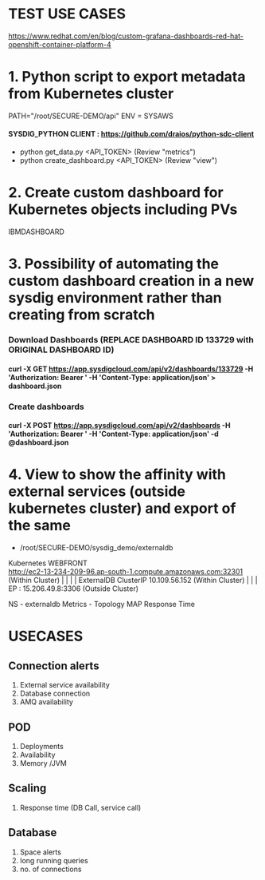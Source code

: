 # TEST USE CASES 
https://www.redhat.com/en/blog/custom-grafana-dashboards-red-hat-openshift-container-platform-4

# 1. Python script to export metadata from Kubernetes cluster
  PATH="/root/SECURE-DEMO/api"
  ENV = SYSAWS
  
#### SYSDIG_PYTHON CLIENT : https://github.com/draios/python-sdc-client

- python get_data.py <API_TOKEN> (Review "metrics") 
- python create_dashboard.py <API_TOKEN> (Review "view") 

# 2. Create custom dashboard for Kubernetes objects including PVs
IBMDASHBOARD
 


# 3. Possibility of automating the custom dashboard creation in a new sysdig environment rather than creating from scratch


### Download Dashboards  (REPLACE DASHBOARD ID 133729 with ORIGINAL DASHBOARD ID)


#### curl -X GET https://app.sysdigcloud.com/api/v2/dashboards/133729 -H 'Authorization: Bearer <TOKEN>' -H 'Content-Type: application/json' > dashboard.json

### Create dashboards 

#### curl -X POST https://app.sysdigcloud.com/api/v2/dashboards -H 'Authorization: Bearer <TOKEN>' -H 'Content-Type: application/json' -d @dashboard.json 
 

# 4. View to show the affinity with external services (outside kubernetes cluster) and export of the same
- /root/SECURE-DEMO/sysdig_demo/externaldb

Kubernetes
WEBFRONT                                               
http://ec2-13-234-209-96.ap-south-1.compute.amazonaws.com:32301 (Within Cluster)
 |
 |
 |
 |
ExternalDB 
ClusterIP   10.109.56.152 (Within Cluster) 
 |
 |
 |
EP : 15.206.49.8:3306 (Outside Cluster) 

NS - externaldb
Metrics - Topology MAP Response Time 




# USECASES
## Connection alerts
1. External service availability
2. Database connection
3. AMQ availability

## POD
1. Deployments
2. Availability
3. Memory /JVM

## Scaling
1. Response time (DB Call, service call)

## Database
1. Space alerts
2. long running queries
3. no. of connections







